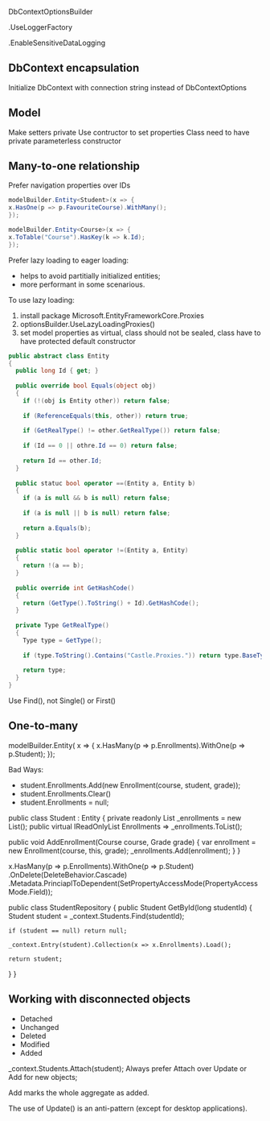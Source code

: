 DbContextOptionsBuilder

.UseLoggerFactory

.EnableSensitiveDataLogging

## DbContext encapsulation
Initialize DbContext with connection string instead of DbContextOptions

## Model
Make setters private
Use contructor to set properties
Class need to have private parameterless constructor

## Many-to-one relationship
Prefer navigation properties over IDs
```csharp
modelBuilder.Entity<Student>(x => {
x.HasOne(p => p.FavouriteCourse).WithMany();
});

modelBuilder.Entity<Course>(x => {
x.ToTable("Course").HasKey(k => k.Id);
});
```
Prefer lazy loading to eager loading:
- helps to avoid partitially initialized entities;
- more performant in some scenarious.

To use lazy loading:
1. install package Microsoft.EntityFrameworkCore.Proxies
2. optionsBuilder.UseLazyLoadingProxies()
3. set model properties as virtual, class should not be sealed, class have to have protected default constructor
```csharp
public abstract class Entity
{
  public long Id { get; }
  
  public override bool Equals(object obj)
  {
    if (!(obj is Entity other)) return false;
    
    if (ReferenceEquals(this, other)) return true;
    
    if (GetRealType() != other.GetRealType()) return false;
    
    if (Id == 0 || othre.Id == 0) return false;
    
    return Id == other.Id;
  }
  
  public statuc bool operator ==(Entity a, Entity b)
  {
    if (a is null && b is null) return false;
    
    if (a is null || b is null) return false;
    
    return a.Equals(b);
  }
  
  public static bool operator !=(Entity a, Entity)
  {
    return !(a == b);
  }
  
  public override int GetHashCode()
  {
    return (GetType().ToString() + Id).GetHashCode();
  }
  
  private Type GetRealType()
  {
    Type type = GetType();
    
    if (type.ToString().Contains("Castle.Proxies.")) return type.BaseType;
    
    return type;
  }
}
```
Use Find(), not Single() or First()

## One-to-many
modelBuilder.Entity<Student>( x => {
x.HasMany(p => p.Enrollments).WithOne(p => p.Student);
});

Bad Ways:
- student.Enrollments.Add(new Enrollment(course, student, grade));
- student.Enrollments.Clear()
- student.Enrollments = null;

public class Student : Entity
{
  private readonly List<Enrollment> _enrollments = new List<Enrollment>();
  public virtual IReadOnlyList<Enrollment> Enrollments => _enrollments.ToList();
  
  public void AddEnrollment(Course course, Grade grade)
  {
    var enrollment = new Enrollment(course, this, grade);
    _enrollments.Add(enrollment);
  }
}

x.HasMany(p => p.Enrollments).WithOne(p => p.Student)
  .OnDelete(DeleteBehavior.Cascade)
  .Metadata.PrinciaplToDependent(SetPropertyAccessMode(PropertyAccessMode.Field));

public class StudentRepository
{
  public Student GetById(long studentId)
  {
    Student student = _context.Students.Find(studentId);
    
    if (student == null) return null;
    
    _context.Entry(student).Collection(x => x.Enrollments).Load();
    
    return student;
  }
}

## Working with disconnected objects
- Detached
- Unchanged
- Deleted
- Modified
- Added

_context.Students.Attach(student);
Always prefer Attach over Update or Add for new objects;

Add marks the whole aggregate as added.

The use of Update() is an anti-pattern (except for desktop applications).
